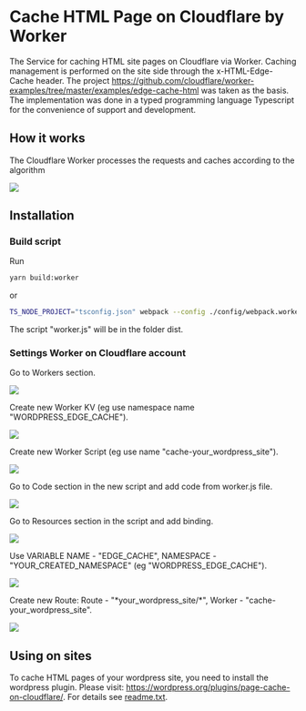 # Cache HTML Page on Cloudflare by Worker

The Service for caching HTML site pages on Cloudflare via Worker. Caching management is performed on the site side through the x-HTML-Edge-Cache header. The project https://github.com/cloudflare/worker-examples/tree/master/examples/edge-cache-html was taken as the basis. The implementation was done in a typed programming language Typescript for the convenience of support and development.

## How it works

The Cloudflare Worker processes the requests and caches according to the algorithm

![](images/cf-cache-diagram-min.png)

## Installation

### Build script

Run

```sh
yarn build:worker
```

or

```sh
TS_NODE_PROJECT="tsconfig.json" webpack --config ./config/webpack.worker.ts
```

The script "worker.js" will be in the folder dist.

### Settings Worker on Cloudflare account

Go to Workers section.

![](images/cf-main-page.png)

Create new Worker KV (eg use namespace name "WORDPRESS_EDGE_CACHE").

![](images/cf-workers-main-page-min.png)

Create new Worker Script (eg use name "cache-your_wordpress_site").

![](images/cf-workers-scripts-page-min.png)

Go to Code section in the new script and add code from worker.js file.

![](images/cf-workers-scripts-resources-code-page-min.png)

Go to Resources section in the script and add binding.

![](images/cf-workers-scripts-resources-page-min.png)

Use VARIABLE NAME - "EDGE_CACHE", NAMESPACE - "YOUR_CREATED_NAMESPACE" (eg "WORDPRESS_EDGE_CACHE").

![](images/cf-workers-scripts-resources-add-page-min.png)

Create new Route: Route - "\*your_wordpress_site/\*", Worker - "cache-your_wordpress_site".

![](images/cf-workers-add-route-page-min.png)

## Using on sites

To cache HTML pages of your wordpress site, you need to install the wordpress plugin. Please visit: https://wordpress.org/plugins/page-cache-on-cloudflare/. For details see [readme.txt](page-cache-on-cloudflare-wp-plugin/readme.txt).
